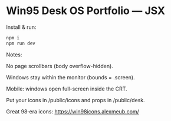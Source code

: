 # Win95 Desk OS Portfolio — JSX

Install & run:

```bash
npm i
npm run dev
```

Notes:

No page scrollbars (body overflow-hidden).

Windows stay within the monitor (bounds = .screen).

Mobile: windows open full-screen inside the CRT.

Put your icons in /public/icons and props in /public/desk.

Great 98‑era icons: https://win98icons.alexmeub.com/
